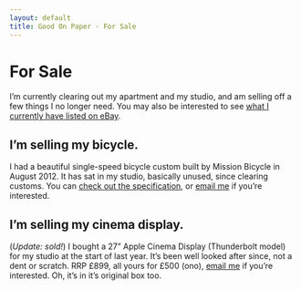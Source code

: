 ```yaml
---
layout: default
title: Good On Paper · For Sale
---
```


# For Sale

I’m currently clearing out my apartment and my studio, and am selling off a few things I no longer need. You may also be interested to see [what I currently have listed on eBay](http://www.ebay.co.uk/usr/andygood).

## I’m selling my bicycle.
I had a beautiful single-speed bicycle custom built by Mission Bicycle in August 2012. It has sat in my studio, basically unused, since clearing customs. You can [check out the specification](http://goodonpaper.com/bicycle), or [email me](mailto:andy@goodonpaper.com) if you’re interested.

## I’m selling my cinema display.
(*Update: sold!*) I bought a 27” Apple Cinema Display (Thunderbolt model) for my studio at the start of last year. It’s been well looked after since, not a dent or scratch. RRP £899, all yours for £500 (ono), [email me](mailto:andy@goodonpaper.com) if you’re interested. Oh, it’s in it’s original box too.
